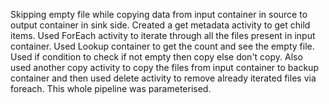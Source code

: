 Skipping empty file while copying data from input container in source to output container in sink side.
Created a get metadata activity to get child items.
Used ForEach activity to iterate through all the files present in input container.
Used Lookup container to get the count and see the empty file.
Used if condition to check if not empty then copy else don't copy.
Also used another copy activity to copy the files from input container to backup container and then used delete activity to remove already iterated files via foreach.
This whole pipeline was parameterised.
